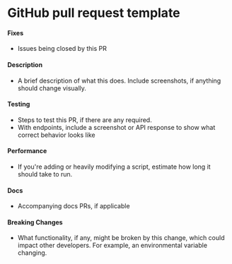 # GitHub pull request template

#### Fixes

* Issues being closed by this PR

#### Description

* A brief description of what this does. Include screenshots, if anything should change visually.

#### Testing

* Steps to test this PR, if there are any required.
* With endpoints, include a screenshot or API response to show what correct behavior looks like

#### Performance

* If you're adding or heavily modifying a script, estimate how long it should take to run.

#### Docs

* Accompanying docs PRs, if applicable

#### Breaking Changes

* What functionality, if any, might be broken by this change, which could impact other developers. For example, an environmental variable changing.
